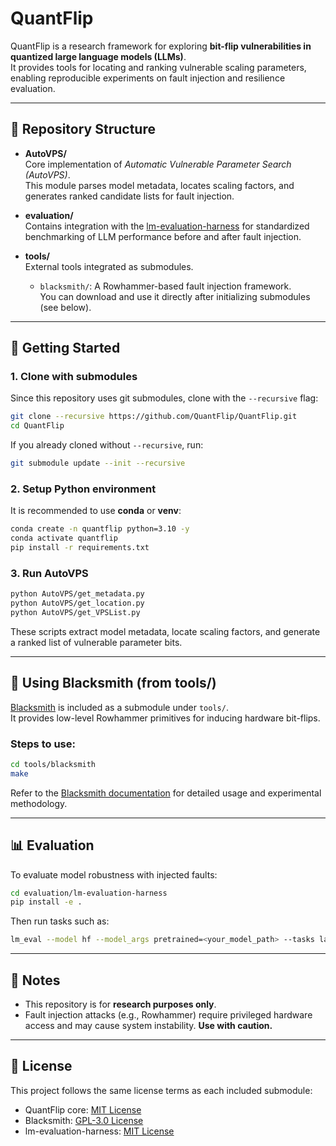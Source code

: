 # QuantFlip

QuantFlip is a research framework for exploring **bit-flip vulnerabilities in quantized large language models (LLMs)**.  
It provides tools for locating and ranking vulnerable scaling parameters, enabling reproducible experiments on fault injection and resilience evaluation.

---

## 📂 Repository Structure

- **AutoVPS/**  
  Core implementation of *Automatic Vulnerable Parameter Search (AutoVPS)*.  
  This module parses model metadata, locates scaling factors, and generates ranked candidate lists for fault injection.

- **evaluation/**  
  Contains integration with the [lm-evaluation-harness](https://github.com/EleutherAI/lm-evaluation-harness) for standardized benchmarking of LLM performance before and after fault injection.

- **tools/**  
  External tools integrated as submodules.  
  - `blacksmith/`: A Rowhammer-based fault injection framework.  
    You can download and use it directly after initializing submodules (see below).

---

## 🚀 Getting Started

### 1. Clone with submodules
Since this repository uses git submodules, clone with the `--recursive` flag:
```bash
git clone --recursive https://github.com/QuantFlip/QuantFlip.git
cd QuantFlip
```

If you already cloned without `--recursive`, run:
```bash
git submodule update --init --recursive
```

### 2. Setup Python environment
It is recommended to use **conda** or **venv**:
```bash
conda create -n quantflip python=3.10 -y
conda activate quantflip
pip install -r requirements.txt
```

### 3. Run AutoVPS
```bash
python AutoVPS/get_metadata.py
python AutoVPS/get_location.py
python AutoVPS/get_VPSList.py
```

These scripts extract model metadata, locate scaling factors, and generate a ranked list of vulnerable parameter bits.

---

## 🔧 Using Blacksmith (from tools/)

[Blacksmith](https://github.com/comsec-group/blacksmith) is included as a submodule under `tools/`.  
It provides low-level Rowhammer primitives for inducing hardware bit-flips.

### Steps to use:
```bash
cd tools/blacksmith
make
```

Refer to the [Blacksmith documentation](https://github.com/comsec-group/blacksmith) for detailed usage and experimental methodology.

---

## 📊 Evaluation

To evaluate model robustness with injected faults:
```bash
cd evaluation/lm-evaluation-harness
pip install -e .
```
Then run tasks such as:
```bash
lm_eval --model hf --model_args pretrained=<your_model_path> --tasks lambada_openai
```

---

## 📌 Notes
- This repository is for **research purposes only**.  
- Fault injection attacks (e.g., Rowhammer) require privileged hardware access and may cause system instability. **Use with caution.**

---

## 📜 License
This project follows the same license terms as each included submodule:
- QuantFlip core: [MIT License](LICENSE)  
- Blacksmith: [GPL-3.0 License](tools/blacksmith/LICENSE)  
- lm-evaluation-harness: [MIT License](evaluation/lm-evaluation-harness/LICENSE)  
